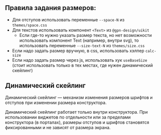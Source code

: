 ## Правила задания размеров:
* Для отступов использовать переменные `--space-N` из `themes/space.css`
* Для текстов использовать компонент `<Text>` из `@gpn-design/uikit`
    * Если где-то нужно указать размер текста, но нет возможности использовать компонент Text (например, внутри svg), то использовать переменные `--size-text-N` из `themes/size.css`
* Если надо задать размер вручную, в css, использовать хэлпер `calc-size`
* Если надо задать размер через js, использовать хук `useBaseSize` (стоит использовать только в тех местах, где нужен динамический скейлинг)

## Динамический скейлинг
Динамический скейлинг — механизм изменения размеров шрифтов и отступов при изменении размера конструктора.

Динамический скейлинг работает только внутри конструктора. При использовании виджетов по отдельности или за пределами конструктора (в порталах), размеры отступов и шрифтов становятся фиксированными и не зависят от размера экрана.
